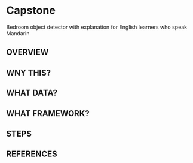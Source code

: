 # Capstone
Bedroom object detector with explanation for English learners who speak Mandarin


## OVERVIEW



## WNY THIS?




## WHAT DATA?




## WHAT FRAMEWORK?




## STEPS





## REFERENCES